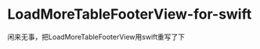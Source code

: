 LoadMoreTableFooterView-for-swift
=================================

闲来无事，把LoadMoreTableFooterView用swift重写了下
